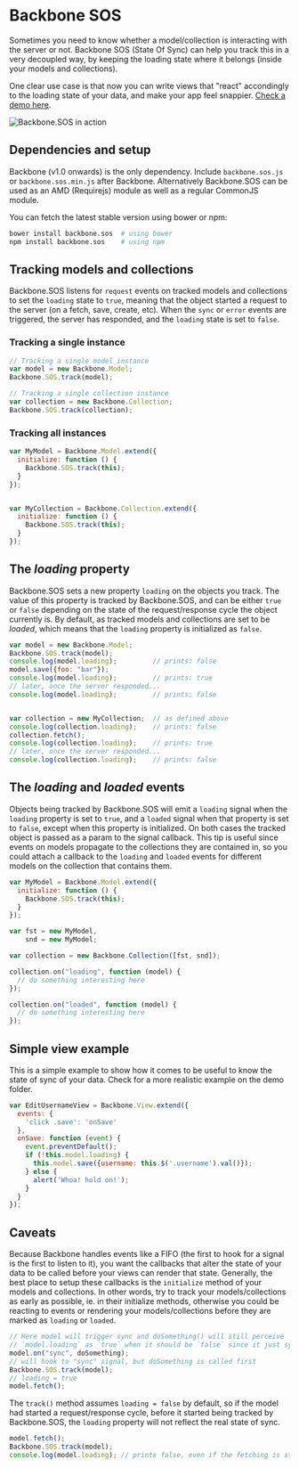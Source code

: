 Backbone SOS
============

Sometimes you need to know whether a model/collection is interacting with the
server or not. Backbone SOS (State Of Sync) can help you track this in a very
decoupled way, by keeping the loading state where it belongs (inside your
models and collections).

One clear use case is that now you can write views that "react" accondingly to
the loading state of your data, and make your app feel snappier.
[Check a demo here](http://hernantz.github.io/backbone.sos/).

![Backbone.SOS in action](http://i.giphy.com/l0O9xpyfJDCPYeLq8.gif)

## Dependencies and setup
Backbone (v1.0 onwards) is the only dependency. Include `backbone.sos.js` or
`backbone.sos.min.js` after Backbone. Alternatively Backbone.SOS can be used as
an AMD (Requirejs) module as well as a regular CommonJS module.

You can fetch the latest stable version using bower or npm:
```bash
bower install backbone.sos  # using bower
npm install backbone.sos    # using npm
```

## Tracking models and collections
Backbone.SOS listens for `request` events on tracked models and collections to
set the `loading` state to `true`, meaning that the object started a request to
the server (on a fetch, save, create, etc). When the `sync` or `error` events
are triggered, the server has responded, and the `loading` state is set to
`false`.

### Tracking a single instance
```javascript
// Tracking a single model instance
var model = new Backbone.Model;
Backbone.SOS.track(model);

// Tracking a single collection instance
var collection = new Backbone.Collection;
Backbone.SOS.track(collection);
```

### Tracking all instances
```javascript
var MyModel = Backbone.Model.extend({
  initialize: function () {
    Backbone.SOS.track(this);
  }
});


var MyCollection = Backbone.Collection.extend({
  initialize: function () {
    Backbone.SOS.track(this);
  }
});
```

## The *loading* property
Backbone.SOS sets a new property `loading` on the objects you track. The value
of this property is tracked by Backbone.SOS, and can be either `true` or
`false` depending on the state of the request/response cycle the object
currently is.
By default, as tracked models and collections are set to be *loaded*, which
means that the `loading` property is initialized as `false`.

```javascript
var model = new Backbone.Model;
Backbone.SOS.track(model);
console.log(model.loading);         // prints: false
model.save({foo: "bar"});
console.log(model.loading);         // prints: true
// later, once the server responded...
console.log(model.loading);         // prints: false


var collection = new MyCollection;  // as defined above
console.log(collection.loading);    // prints: false
collection.fetch();
console.log(collection.loading);    // prints: true
// later, once the server responded...
console.log(collection.loading);    // prints: false
```

## The *loading* and *loaded* events
Objects being tracked by Backbone.SOS will emit a `loading` signal when the
`loading` property is set to `true`, and a `loaded` signal when that property
is set to `false`, except when this property is initialized.
On both cases the tracked object is passed as a param to the signal callback.
This tip is useful since events on models propagate to the collections they are
contained in, so you could attach a callback to the `loading` and `loaded`
events for different models on the collection that contains them.

```javascript
var MyModel = Backbone.Model.extend({
  initialize: function () {
    Backbone.SOS.track(this);
  }
});

var fst = new MyModel,
    snd = new MyModel;

var collection = new Backbone.Collection([fst, snd]);

collection.on("loading", function (model) {
  // do something interesting here
});

collection.on("loaded", function (model) {
  // do something interesting here
});
```

## Simple view example
This is a simple example to show how it comes to be useful to know the state of
sync of your data. Check for a more realistic example on the demo folder.

```javascript
var EditUsernameView = Backbone.View.extend({
  events: {
    'click .save': 'onSave'
  },
  onSave: function (event) {
    event.preventDefault();
    if (!this.model.loading) {
      this.model.save({username: this.$('.username').val()});
    } else {
      alert('Whoa! hold on!');
    }
  }
});
```

## Caveats
Because Backbone handles events like a FIFO (the first to hook for a signal is
the first to listen to it), you want the callbacks that alter the state of your
data to be called before your views can render that state. Generally, the best
place to setup these callbacks is the `initialize` method of your models and
collections. In other words, try to track your models/collections as early as
possible, ie. in their initialize methods, otherwise you could be reacting to
events or rendering your models/collections before they are marked as `loading`
or `loaded`.

```javascript
// Here model will trigger sync and doSomething() will still perceive
// `model.loading` as `true` when it should be `false` since it just sync'ed.
model.on("sync", doSomething);
// will hook to "sync" signal, but doSomething is called first
Backbone.SOS.track(model);
// loading = true
model.fetch();
```

The `track()` method assumes `loading = false` by default, so if the model had
started a request/response cycle, before it started being tracked by
Backbone.SOS, the `loading` property will not reflect the real state of sync.

```javascript
model.fetch();
Backbone.SOS.track(model);
console.log(model.loading); // prints false, even if the fetching is still ongoing
```
